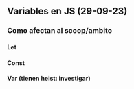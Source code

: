 ## Variables en JS (29-09-23)
### Como afectan al scoop/ambito
#### Let
#### Const
#### Var (tienen heist: investigar)